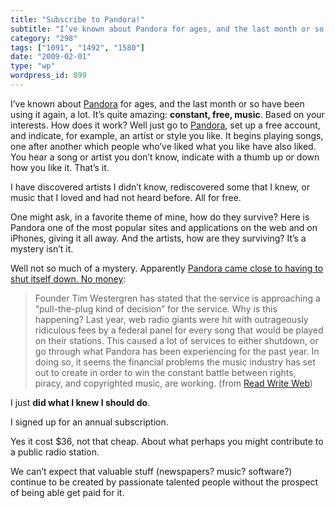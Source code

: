 ```yaml
---
title: "Subscribe to Pandora!"
subtitle: "I’ve known about Pandora for ages, and the last month or so have been usin..."
category: "298"
tags: ["1091", "1492", "1580"]
date: "2009-02-01"
type: "wp"
wordpress_id: 899
---
```

I’ve known about [Pandora](http://www.pandora.com) for ages, and the last month or so have been using it again, a lot. It’s quite amazing: **constant, free, music**. Based on your interests.
How does it work? Well just go to [Pandora](http://www.pandora.com), set up a free account, and indicate, for example, an artist or style you like. It begins playing songs, one after another which people who’ve liked what you like have also liked. You hear a song or artist you don’t know, indicate with a thumb up or down how you like it. That’s it.

I have discovered artists I didn’t know, rediscovered some that I knew, or music that I loved and had not heard before. All for free.

One might ask, in a favorite theme of mine, how do they survive? Here is Pandora one of the most popular sites and applications on the web and on iPhones, giving it all away. And the artists, how are they surviving? It’s a mystery isn’t it.

Well not so much of a mystery. Apparently [Pandora came close to having to shut itself down. No money](http://www.readwriteweb.com/archives/pandora_on_the_verge_of_closing_shop.php):

> Founder Tim Westergren has stated that the service is approaching a “pull-the-plug kind of decision” for the service. Why is this happening? Last year, web radio giants were hit with outrageously ridiculous fees by a federal panel for every song that would be played on their stations. This caused a lot of services to either shutdown, or go through what Pandora has been experiencing for the past year. In doing so, it seems the financial problems the music industry has set out to create in order to win the constant battle between rights, piracy, and copyrighted music, are working. (from [Read Write Web](http://www.readwriteweb.com/archives/pandora_on_the_verge_of_closing_shop.php))

I just **did what I knew I should do**.

I signed up for an annual subscription.

Yes it cost $36, not that cheap. About what perhaps you might contribute to a public radio station.

We can’t expect that valuable stuff (newspapers? music? software?) continue to be created by passionate talented people without the prospect of being able get paid for it.
